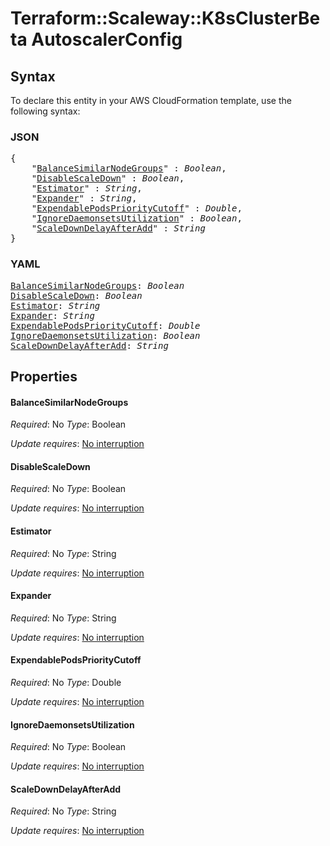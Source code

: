 # Terraform::Scaleway::K8sClusterBeta AutoscalerConfig

## Syntax

To declare this entity in your AWS CloudFormation template, use the following syntax:

### JSON

<pre>
{
    "<a href="#balancesimilarnodegroups" title="BalanceSimilarNodeGroups">BalanceSimilarNodeGroups</a>" : <i>Boolean</i>,
    "<a href="#disablescaledown" title="DisableScaleDown">DisableScaleDown</a>" : <i>Boolean</i>,
    "<a href="#estimator" title="Estimator">Estimator</a>" : <i>String</i>,
    "<a href="#expander" title="Expander">Expander</a>" : <i>String</i>,
    "<a href="#expendablepodsprioritycutoff" title="ExpendablePodsPriorityCutoff">ExpendablePodsPriorityCutoff</a>" : <i>Double</i>,
    "<a href="#ignoredaemonsetsutilization" title="IgnoreDaemonsetsUtilization">IgnoreDaemonsetsUtilization</a>" : <i>Boolean</i>,
    "<a href="#scaledowndelayafteradd" title="ScaleDownDelayAfterAdd">ScaleDownDelayAfterAdd</a>" : <i>String</i>
}
</pre>

### YAML

<pre>
<a href="#balancesimilarnodegroups" title="BalanceSimilarNodeGroups">BalanceSimilarNodeGroups</a>: <i>Boolean</i>
<a href="#disablescaledown" title="DisableScaleDown">DisableScaleDown</a>: <i>Boolean</i>
<a href="#estimator" title="Estimator">Estimator</a>: <i>String</i>
<a href="#expander" title="Expander">Expander</a>: <i>String</i>
<a href="#expendablepodsprioritycutoff" title="ExpendablePodsPriorityCutoff">ExpendablePodsPriorityCutoff</a>: <i>Double</i>
<a href="#ignoredaemonsetsutilization" title="IgnoreDaemonsetsUtilization">IgnoreDaemonsetsUtilization</a>: <i>Boolean</i>
<a href="#scaledowndelayafteradd" title="ScaleDownDelayAfterAdd">ScaleDownDelayAfterAdd</a>: <i>String</i>
</pre>

## Properties

#### BalanceSimilarNodeGroups

_Required_: No
_Type_: Boolean

_Update requires_: [No interruption](https://docs.aws.amazon.com/AWSCloudFormation/latest/UserGuide/using-cfn-updating-stacks-update-behaviors.html#update-no-interrupt)

#### DisableScaleDown

_Required_: No
_Type_: Boolean

_Update requires_: [No interruption](https://docs.aws.amazon.com/AWSCloudFormation/latest/UserGuide/using-cfn-updating-stacks-update-behaviors.html#update-no-interrupt)

#### Estimator

_Required_: No
_Type_: String

_Update requires_: [No interruption](https://docs.aws.amazon.com/AWSCloudFormation/latest/UserGuide/using-cfn-updating-stacks-update-behaviors.html#update-no-interrupt)

#### Expander

_Required_: No
_Type_: String

_Update requires_: [No interruption](https://docs.aws.amazon.com/AWSCloudFormation/latest/UserGuide/using-cfn-updating-stacks-update-behaviors.html#update-no-interrupt)

#### ExpendablePodsPriorityCutoff

_Required_: No
_Type_: Double

_Update requires_: [No interruption](https://docs.aws.amazon.com/AWSCloudFormation/latest/UserGuide/using-cfn-updating-stacks-update-behaviors.html#update-no-interrupt)

#### IgnoreDaemonsetsUtilization

_Required_: No
_Type_: Boolean

_Update requires_: [No interruption](https://docs.aws.amazon.com/AWSCloudFormation/latest/UserGuide/using-cfn-updating-stacks-update-behaviors.html#update-no-interrupt)

#### ScaleDownDelayAfterAdd

_Required_: No
_Type_: String

_Update requires_: [No interruption](https://docs.aws.amazon.com/AWSCloudFormation/latest/UserGuide/using-cfn-updating-stacks-update-behaviors.html#update-no-interrupt)


